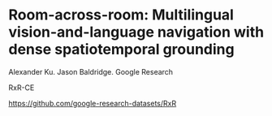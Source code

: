 # Room-across-room: Multilingual vision-and-language navigation with dense spatiotemporal grounding

Alexander Ku. Jason Baldridge. Google Research

RxR-CE

https://github.com/google-research-datasets/RxR

